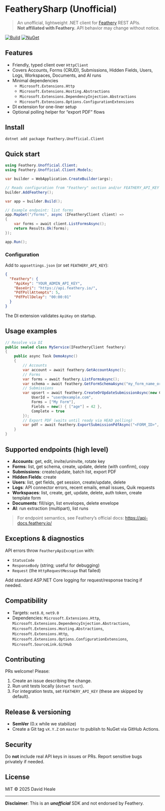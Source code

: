 # FeatherySharp (Unofficial)

> An unofficial, lightweight .NET client for [Feathery](https://feathery.io) REST APIs.  
> **Not affiliated with Feathery.** API behavior may change without notice.

[![Build](https://github.com/dbheale/featherysharp/actions/workflows/ci.yml/badge.svg)](https://github.com/dbheale/featherysharp/actions/workflows/ci.yml)
[![NuGet](https://img.shields.io/nuget/v/Feathery.Unofficial.Client.svg)](https://www.nuget.org/packages/Feathery.Unofficial.Client)

## Features

- Friendly, typed client over `HttpClient`
- Covers Accounts, Forms (CRUD), Submissions, Hidden Fields, Users, Logs, Workspaces, Documents, and AI runs
- Minimal dependencies
  - `Microsoft.Extensions.Http`
  - `Microsoft.Extensions.Hosting.Abstractions`
  - `Microsoft.Extensions.DependencyInjection.Abstractions`
  - `Microsoft.Extensions.Options.ConfigurationExtensions`
- DI extension for one-liner setup
- Optional polling helper for “export PDF” flows

## Install

```bash
dotnet add package Feathery.Unofficial.Client
```

## Quick start

```csharp
using Feathery.Unofficial.Client;
using Feathery.Unofficial.Client.Models;

var builder = WebApplication.CreateBuilder(args);

// Reads configuration from "Feathery" section and/or FEATHERY_API_KEY env var
builder.AddFeathery();

var app = builder.Build();

// Example endpoint: list forms
app.MapGet("/forms", async (IFeatheryClient client) =>
{
    var forms = await client.ListFormsAsync();
    return Results.Ok(forms);
});

app.Run();
```

### Configuration

Add to `appsettings.json` (or set `FEATHERY_API_KEY`):

```json
{
  "Feathery": {
    "ApiKey": "YOUR_ADMIN_API_KEY",
    "BaseUri": "https://api.feathery.io/",
    "PdfPollAttempts": 5,
    "PdfPollDelay": "00:00:01"
  }
}
```

The DI extension validates `ApiKey` on startup.

## Usage examples

```csharp
// Resolve via DI
public sealed class MyService(IFeatheryClient feathery)
{
    public async Task DemoAsync()
    {
        // Accounts
        var account = await feathery.GetAccountAsync();
        // Forms
        var forms = await feathery.ListFormsAsync();
        var schema = await feathery.GetFormSchemaAsync("my_form_name_or_id");
        // Submissions
        var upsert = await feathery.CreateOrUpdateSubmissionAsync(new CreateOrUpdateSubmissionRequest {
            UserId = "user@example.com",
            Forms = ["My Form"],
            Fields = new() { ["age"] = 42 },
            Complete = true
        });
        // Export PDF (waits until ready via HEAD polling)
        var pdf = await feathery.ExportSubmissionPdfAsync("<FORM_ID>", "user@example.com");
    }
}
```

## Supported endpoints (high level)

- **Accounts**: get, edit, invite/uninvite, rotate key
- **Forms**: list, get schema, create, update, delete (with confirm), copy
- **Submissions**: create/update, batch list, export PDF
- **Hidden Fields**: create
- **Users**: list, get fields, get session, create/update, delete
- **Logs**: API connector errors, recent emails, email issues, Quik requests
- **Workspaces**: list, create, get, update, delete, auth token, create template form
- **Documents**: fill/sign, list envelopes, delete envelope
- **AI**: run extraction (multipart), list runs

> For endpoint semantics, see Feathery’s official docs: https://api-docs.feathery.io/

## Exceptions & diagnostics

API errors throw `FeatheryApiException` with:
- `StatusCode`
- `ResponseBody` (string; useful for debugging)
- `Request` (the `HttpRequestMessage` that failed)

Add standard ASP.NET Core logging for request/response tracing if needed.

## Compatibility

- Targets: `net8.0`, `net9.0`
- Dependencies: `Microsoft.Extensions.Http`, `Microsoft.Extensions.DependencyInjection.Abstractions`, `Microsoft.Extensions.Hosting.Abstractions`, `Microsoft.Extensions.Http`, `Microsoft.Extensions.Options.ConfigurationExtensions`, `Microsoft.SourceLink.GitHub`

## Contributing

PRs welcome! Please:
1. Create an issue describing the change.
2. Run unit tests locally (`dotnet test`).
3. For integration tests, set `FEATHERY_API_KEY` (these are skipped by default).

## Release & versioning

- **SemVer** (0.x while we stabilize)
- Create a Git tag `vX.Y.Z` on `master` to publish to NuGet via GitHub Actions.

## Security

Do **not** include real API keys in issues or PRs. Report sensitive bugs privately if needed.

## License

MIT © 2025 David Heale

---

**Disclaimer**: This is an _**unofficial**_ SDK and not endorsed by Feathery.

